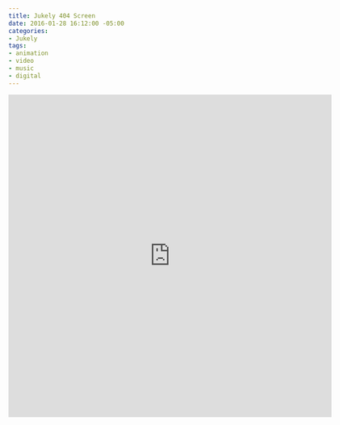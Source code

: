 ```yaml
---
title: Jukely 404 Screen
date: 2016-01-28 16:12:00 -05:00
categories:
- Jukely
tags:
- animation
- video
- music
- digital
---
```


<div class="video-square">
	<iframe src="https://player.vimeo.com/video/253151811?loop=1" width="640" height="640" frameborder="0" webkitallowfullscreen mozallowfullscreen allowfullscreen allow="autoplay" background="1"></iframe>
</div>
